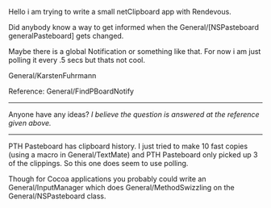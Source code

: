 Hello i am trying to write a small netClipboard app with Rendevous.

Did anybody know a way to get informed when the General/[NSPasteboard generalPasteboard] gets changed.

Maybe there is a global Notification or something like that.
For now i am just polling it every .5 secs but thats not cool.


General/KarstenFuhrmann

Reference: General/FindPBoardNotify

----

Anyone have any ideas? *I believe the question is answered at the reference given above.*

----

PTH Pasteboard has clipboard history. I just tried to make 10 fast copies (using a macro in General/TextMate) and PTH Pasteboard only picked up 3 of the clippings. So this one does seem to use polling.

Though for Cocoa applications you probably could write an General/InputManager which does General/MethodSwizzling on the General/NSPasteboard class.